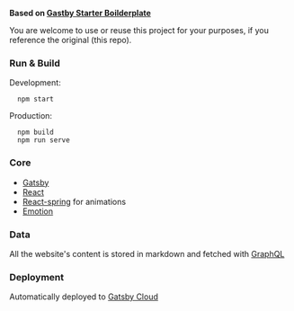 **Based on [Gastby Starter Boilderplate](https://github.com/gatsbyjs/gatsby-starter-hello-world)**

You are welcome to use or reuse this project for your purposes, if you reference the original (this repo).

### Run & Build

Development:

```
  npm start
```

Production:

```
  npm build
  npm run serve
```

### Core

- [Gatsby](https://github.com/gatsbyjs/gatsby)
- [React](https://github.com/facebook/react)
- [React-spring](https://github.com/pmndrs/react-spring) for animations
- [Emotion](https://emotion.sh/)

### Data

All the website's content is stored in markdown and fetched with [GraphQL](https://graphql.org/)

### Deployment

Automatically deployed to [Gatsby Cloud](https://www.gatsbyjs.com/dashboard/sites)
